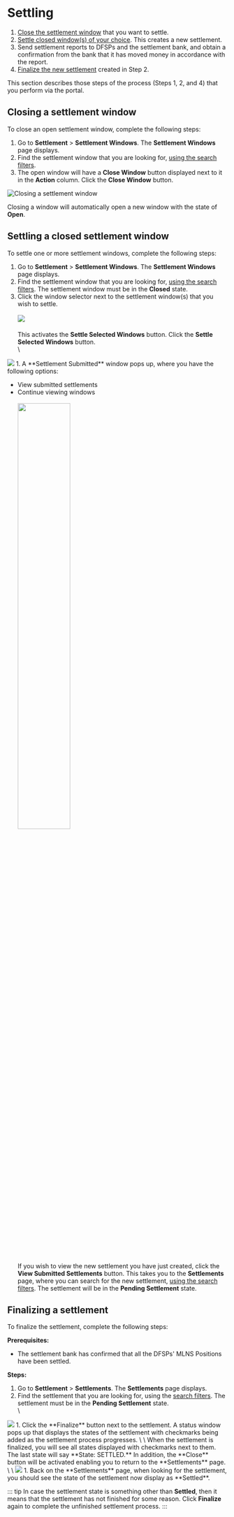 # Settling

1. [Close the settlement window](#closing-a-settlement-window) that you want to settle.
1. [Settle closed window(s) of your choice](#settling-a-closed-settlement-window). This creates a new settlement.
1. Send settlement reports to DFSPs and the settlement bank, and obtain a confirmation from the bank that it has moved money in accordance with the report.
1. [Finalize the new settlement](#finalizing-a-settlement) created in Step 2.

This section describes those steps of the process (Steps 1, 2, and 4) that you perform via the portal.

## Closing a settlement window

To close an open settlement window, complete the following steps:

1. Go to **Settlement** > **Settlement Windows**. The **Settlement Windows** page displays.
1. Find the settlement window that you are looking for, [using the search filters](managing-windows.md).
1. The open window will have a **Close Window** button displayed next to it in the **Action** column. Click the **Close Window** button.

![Closing a settlement window](/settlement_window_mgmt_close.png)

Closing a window will automatically open a new window with the state of **Open**.

## Settling a closed settlement window

To settle one or more settlement windows, complete the following steps:

1. Go to **Settlement** > **Settlement Windows**. The **Settlement Windows** page displays.
1. Find the settlement window that you are looking for, [using the search filters](managing-windows.md). The settlement window must be in the **Closed** state.
1. Click the window selector next to the settlement window(s) that you wish to settle. \
\
<img src="/settlement_window_mgmt_selector.png" /> \
\
This activates the **Settle Selected Windows** button. Click the **Settle Selected Windows** button. \
\
<img src="/settlement_window_mgmt_settle_button.png" /> 
1. A **Settlement Submitted** window pops up, where you have the following options:

* View submitted settlements
* Continue viewing windows \
\
<img src="/settlement_window_settlement_submitted.png" width="50%" height="50%" /> \
\
If you wish to view the new settlement you have just created, click the **View Submitted Settlements** button. This takes you to the **Settlements** page, where you can search for the new settlement, [using the search filters](checking-settlement-details.md). The settlement will be in the **Pending Settlement** state.

## Finalizing a settlement

To finalize the settlement, complete the following steps:

**Prerequisites:** 

* The settlement bank has confirmed that all the DFSPs' MLNS Positions have been settled.

**Steps:**

1. Go to **Settlement** > **Settlements**. The **Settlements** page displays.
1. Find the settlement that you are looking for, using the [search filters](checking-settlement-details.md). The settlement must be in the **Pending Settlement** state. \
\
<img src="/finalise_settlement.png" /> 
1. Click the **Finalize** button next to the settlement. A status window pops up that displays the states of the settlement with checkmarks being added as the settlement process progresses. \
\
When the settlement is finalized, you will see all states displayed with checkmarks next to them. The last state will say **State: SETTLED.** In addition, the **Close** button will be activated enabling you to return to the **Settlements** page. \
\
<img src="/finalising_settlement_popup.png" /> 
1. Back on the **Settlements** page, when looking for the settlement, you should see the state of the settlement now display as **Settled**.

::: tip
In case the settlement state is something other than **Settled**, then it means that the settlement has not finished for some reason. Click **Finalize** again to complete the unfinished settlement process. 
:::